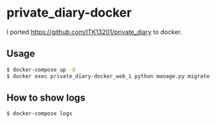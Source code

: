 # private_diary-docker

I ported https://github.com/ITK13201/private_diary to docker.

## Usage

```bash
$ docker-compose up -d
$ docker exec private_diary-docker_web_1 python manage.py migrate
```

## How to show logs

```bash
$ docker-compose logs
```
